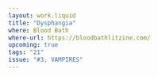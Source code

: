 ```yaml
---
layout: work.liquid
title: "Dysphangia"
where: Blood Bath
where-url: https://bloodbathlitzine.com/
upcoming: true
tags: "21"
issue: "#3, VAMPIRES"
---
```

